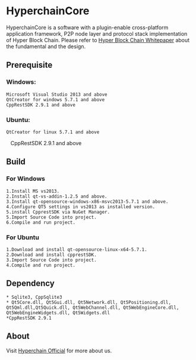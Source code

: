 # HyperchainCore
HyperchainCore is a software with a plugin-enable cross-platform application framework, P2P node layer and protocol stack implementation of Hyper Block Chain. Please refer to [Hyper Block Chain Whitepaper](http://www.hyperchain.net/blog/archives/311) about the fundamental and the design.

## Prerequisite 
### Windows: 
    Microsoft Visual Studio 2013 and above 
    QtCreator for windows 5.7.1 and above
    CppRestSDK 2.9.1 and above
### Ubuntu:
    QtCreator for linux 5.7.1 and above
    CppRestSDK 2.9.1 and above

## Build
### For Windows
    1.Install MS vs2013.
    2.Install qt-vs-addin-1.2.5 and above. 
    3.Install qt-opensource-windows-x86-msvc2013-5.7.1 and above.
    4.Configure QT5 settings in vs2013 as installed version.
    5.install CpprestSDK via NuGet Manager.
    5.Import Source Code into project.
    6.Compile and run project.

### For Ubuntu
    1.Download and install qt-opensource-linux-x64-5.7.1.
    2.Download and install cpprestSDK.
    3.Import Source Code into project.
    4.Compile and run project.

## Dependency
    * Sqlite3, CppSqlite3
    * Qt5Core.dll, Qt5Gui.dll, Qt5Network.dll, Qt5Positioning.dll, Qt5Qml.dll,Qt5Quick.dll, Qt5WebChannel.dll, Qt5WebEngineCore.dll, Qt5WebEngineWidgets.dll, Qt5Widgets.dll
    *CppRestSDK 2.9.1

## About
Visit [Hyperchain Official](http://www.hyperchain.net "Hyper Block Chain Homepage") for more about us.
